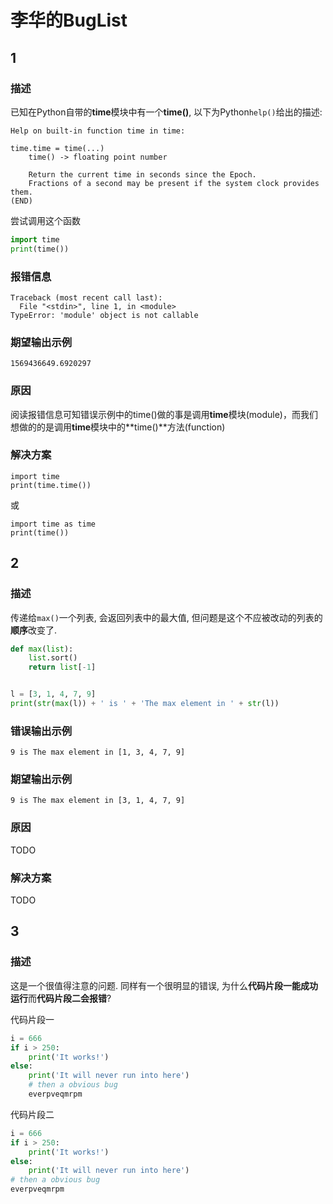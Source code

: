 # 李华的BugList

## 1

### 描述

已知在Python自带的**time**模块中有一个**time()**, 以下为Python`help()`给出的描述:

```shell
Help on built-in function time in time:

time.time = time(...)
    time() -> floating point number

    Return the current time in seconds since the Epoch.
    Fractions of a second may be present if the system clock provides them.
(END)
```

尝试调用这个函数

```python
import time
print(time())
```

### 报错信息

```shell
Traceback (most recent call last):
  File "<stdin>", line 1, in <module>
TypeError: 'module' object is not callable
```

### 期望输出示例

```shell
1569436649.6920297
```

### 原因

阅读报错信息可知错误示例中的time()做的事是调用**time**模块(module)，而我们想做的的是调用**time**模块中的**time()**方法(function)

### 解决方案

```shell
import time
print(time.time())
```
或
```shell
import time as time
print(time())
```

## 2

### 描述

传递给`max()`一个列表, 会返回列表中的最大值, 但问题是这个不应被改动的列表的**顺序**改变了.

```python
def max(list):
    list.sort()
    return list[-1]


l = [3, 1, 4, 7, 9]
print(str(max(l)) + ' is ' + 'The max element in ' + str(l))
```

### 错误输出示例

```shell
9 is The max element in [1, 3, 4, 7, 9]
```

### 期望输出示例

```shell
9 is The max element in [3, 1, 4, 7, 9]
```

### 原因

TODO

### 解决方案

TODO

## 3

### 描述

这是一个很值得注意的问题. 同样有一个很明显的错误, 为什么**代码片段一能成功运行**而**代码片段二会报错**?

代码片段一

```python
i = 666
if i > 250:
    print('It works!')
else:
    print('It will never run into here')
    # then a obvious bug
    everpveqmrpm
```

代码片段二

```python
i = 666
if i > 250:
    print('It works!')
else:
    print('It will never run into here')
# then a obvious bug
everpveqmrpm
```
